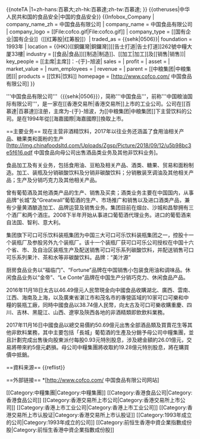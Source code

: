 {{noteTA
|1=zh-hans:百慕大;zh-hk:百慕達;zh-tw:百慕達;
}}
{{otheruses|中华人民共和国的食品安全|中国的食品安全}}
{{Infobox_Company |
  company_name_zh = 中国食品有限公司 |
  company_name = 中国食品有限公司 |
  company_logo = [[File:cofco.gif|File:cofco.gif]] |
  company_type = [[国有企业|国有企业]]（[[红筹股|红筹股]]）|
  traded_as = {{sehk|0506}}|
  foundation = 1993年 |
  location = {{HK}}[[銅鑼灣|銅鑼灣]][[告士打道|告士打道]]262號中糧大厦33樓|
  industry = [[食品|食品]][[制造|制造]]、[[加工|加工]]及[[销售|销售]]|
  key_people = [[主席|主席]]：-{于}-旭波| 
  sales =  |
  profit =  |
  asset = |
  market_value = |
  num_employees = |
  revenue = |
  parent = [[中粮集团|中粮集团]]|
  products = [[饮料|饮料]]
  homepage = [http://www.cofco.com/ 中国食品有限公司]
}}

'''中国食品有限公司'''（{{sehk|0506}}），简称'''中国食品'''，前称'''中国粮油国际有限公司'''，是一家在[[香港交易所|香港交易所]]上市的工业公司。公司在[[百慕達|百慕達]]注册，主席为-{于}-旭波，为[[中粮集团|中粮集团]]下主营饮料的公司。是在1994年從[[海嘉國際|海嘉國際]]換取上市。

==主要业务==
现在主营非酒精饮料，2017年以往业务还涵盖了食用油相关产品、糖果类和面粉的生产<ref>[http://img.chinafoodsltd.com/Uploads/Zgsp/Picture/2018/09/12/u5b98bc3e5f616.pdf 中国食品向母公司出售酒品类业务及其他非饮料业务]</ref>。

食品加工及有关业务，包括食用油、豆粕及相关产品、酒类、糖果、贸易和面粉制造。加工、装瓶及分销碳酸饮料及分销非碳酸饮料；分销散装烹调油及其他相关产品；生产及分销巧克力及其他相关产品。

曾有葡萄酒及其他酒类产品的生产、销售及买卖；酒类业务主要在中国国内，从事品牌“长城”及“Greatwall”葡萄酒的生产、市场推广和销售以及进口酒类产品，兼有少量黄酒酿造加工、品牌运营及销售业务。集团目前在烟台、沙城和昌黎拥有三个酒厂和两个酒庄。2008下半年开始从事进口葡萄酒代理业务。进口的葡萄酒来自法国、智利、意大利。

集团旗下可口可乐饮料装瓶集团为中国三大可口可乐饮料装瓶集团之一，控股十一个装瓶厂及参股另外九个装瓶厂。该十一个装瓶厂获可口可乐公司授权在中国十六个省、市、及自治区装瓶生产及配送销售可口可乐系列碳酸饮料，并配送销售可口可乐系列果汁、茶和水等非碳酸饮料。品牌：“美汁源”

厨房食品业务以“福临门”、“Fortune”品牌在中国销售小包装食用油和调味品。休闲食品业务以“金帝”、“Le Conte”品牌在中国生产分销巧克力、休闲食品产品。

2016年11月18日太古以46.49億元人民幣現金向中國食品收購湖北、廣西、雲南、江西、海南及上海，以及廣東省湛江市和茂名市的專營區域的10家可口可樂和中糧的裝瓶工廠，同時中國食品以38.74億人民幣，向太古及可口可樂收購重慶、四川、吉林、黑龍江、山西、遼寧及陝西各地的非酒精類即飲飲料業務。

2017年11月16日中國食品以總交易價約50.69億元出售全部酒品類及買賣花生等其他非飲料業務，其中主要包括「長城」葡萄酒的生產及分銷予母公司中糧集團，並且計劃完成出售後向股東派付每股0.93元特別股息，涉及總金額約26.01億元，交易將帶來約5億元虧損。母公司中糧集團將收取約19.28億元特別股息，將在購買價中抵銷。

==資料来源==
{{reflist}}

==外部链接==
*[http://www.cofco.com/ 中国食品有限公司网站]

[[Category:中糧集團|Category:中糧集團]]
[[Category:香港食品公司|Category:香港食品公司]]
[[Category:香港交易所上市公司|Category:香港交易所上市公司]]
[[Category:香港上市工业公司|Category:香港上市工业公司]]
[[Category:香港交易所上市认股证|Category:香港交易所上市认股证]]
[[Category:1993年成立的公司|Category:1993年成立的公司]]
[[Category:前恒生香港中資企業指數成份股|Category:前恒生香港中資企業指數成份股]]<!--1993年7月（時稱Seabase Int'l）至2001年10月（時稱中國糧油國際）；2002年9月（時稱中國糧油國際）至2010年3月再度入選；2012年12月至2013年12月第三度入選-->